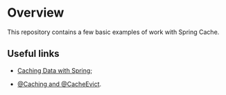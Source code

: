 # Overview

This repository contains a few basic examples of work with Spring Cache.

## Useful links

* [Caching Data with Spring](https://spring.io/guides/gs/caching/);

* [@Caching and @CacheEvict](https://dzone.com/articles/spring-31-caching-and-0).
